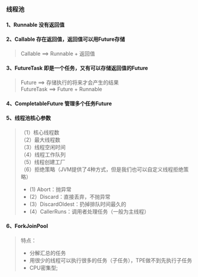 ### 线程池
#### 1、Runnable 没有返回值
#### 2、Callable 存在返回值，返回值可以用Future存储
> Callable ==> Runnable + 返回值


#### 3、FutureTask 即是一个任务，又有可以存储返回值的Future  
> Future ==> 存储执行的将来才会产生的结果  
> FutureTask ==> Future + Runnable   
>
#### 4、CompletableFuture 管理多个任务Future

#### 5、线程池核心参数
>（1）核心线程数  
>（2）最大线程数  
>（3）线程空闲时间    
>（4）线程工作队列   
>（5）线程创建工厂  
>（6）拒绝策略（JVM提供了4种方式，但是我们也可以自定义线程拒绝策略）  
> * (1) Abort：抛异常
> * (2）Discard：直接丢弃，不抛异常  
> * (3）DiscardOldest：扔掉排队时间最久的    
> * (4）CallerRuns：调用者处理任务（一般为主线程）    

#### 6、ForkJoinPool
> 特点：
>* 分解汇总的任务  
>* 用很少的线程可以执行很多的任务（子任务），TPE做不到先执行子任务  
>* CPU密集型;  
